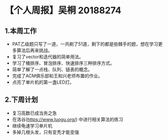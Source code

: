 # 【个人周报】吴桐 20188274

## 1.**本周工作**
- PAT乙级题只写了一道，一共刷了51道，剩下的都是些棘手的题，想在学习更多算法后再来挑战。 
- 复习了vector和迭代器的简单用法。 
- 学习了桶排序、冒泡排序、快速排序三种排序方式。 
- 简单了解了一点栈、队列、链表的概念。
- 完成了ACM俱乐部和王和兴老师布置的作业。 
- 点亮了单片机的第一盏LED灯。 

## 2.**下周计划**
- 复习高数已成当务之急
- 在洛谷(https://www.luogu.org/)
中进行相关算法的练习
- 继续龟速学习单片机
- 多掉几根头发，只有变秃才能变强

